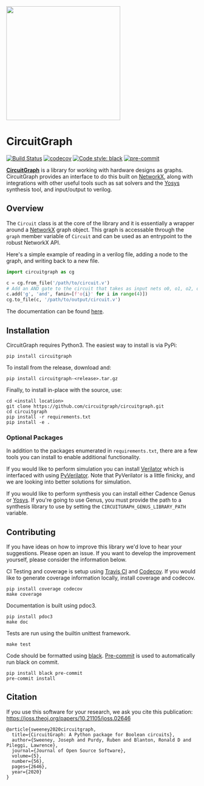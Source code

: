<img src="https://raw.githubusercontent.com/circuitgraph/circuitgraph/master/docs/circuitgraph.png" width="300">

# CircuitGraph

[![Build Status](https://travis-ci.com/circuitgraph/circuitgraph.svg?branch=master)](https://travis-ci.com/circuitgraph/circuitgraph)
[![codecov](https://codecov.io/gh/circuitgraph/circuitgraph/branch/master/graph/badge.svg)](https://codecov.io/gh/circuitgraph/circuitgraph)
[![Code style: black](https://img.shields.io/badge/code%20style-black-000000.svg)](https://github.com/psf/black)
[![pre-commit](https://img.shields.io/badge/pre--commit-enabled-brightgreen?logo=pre-commit&logoColor=white)](https://github.com/pre-commit/pre-commit)

[**CircuitGraph**](https://circuitgraph.github.io/circuitgraph/) is a library for working with hardware designs as graphs. CircuitGraph provides an interface to do this built on [NetworkX](https://networkx.github.io), along with integrations with other useful tools such as sat solvers and the [Yosys](http://www.clifford.at/yosys/) synthesis tool, and input/output to verilog.

## Overview

The `Circuit` class is at the core of the library and it is essentially a wrapper around a [NetworkX](https://networkx.github.io) graph object. This graph is accessable through the `graph` member variable of `Circuit` and can be used as an entrypoint to the robust NetworkX API.

Here's a simple example of reading in a verilog file, adding a node to the graph, and writing back to a new file.

```python
import circuitgraph as cg

c = cg.from_file('/path/to/circuit.v')
# Add an AND gate to the circuit that takes as input nets o0, o1, o2, o3
c.add('g', 'and', fanin=[f'o{i}' for i in range(4)])
cg.to_file(c, '/path/to/output/circuit.v')
```

The documentation can be found [here](https://circuitgraph.github.io/circuitgraph/).

## Installation

CircuitGraph requires Python3. 
The easiest way to install is via PyPi:
```shell
pip install circuitgraph
```
To install from the release, download and:
```shell
pip install circuitgraph-<release>.tar.gz
```

Finally, to install in-place with the source, use:
```shell
cd <install location>
git clone https://github.com/circuitgraph/circuitgraph.git
cd circuitgraph
pip install -r requirements.txt
pip install -e .
```
### Optional Packages

In addition to the packages enumerated in `requirements.txt`, there are a few tools you can install to enable additional functionality.

If you would like to perform simulation you can install [Verilator](https://www.veripool.org/wiki/verilator) which is interfaced with using [PyVerilator](https://github.com/maltanar/pyverilator). Note that PyVerilator is a little finicky, and we are looking into better solutions for simulation.

If you would like to perform synthesis you can install either Cadence Genus or [Yosys](http://www.clifford.at/yosys/). If you're going to use Genus, you must provide the path to a synthesis library to use by setting the `CIRCUITGRAPH_GENUS_LIBRARY_PATH` variable. 


## Contributing

If you have ideas on how to improve this library we'd love to hear your suggestions. Please open an issue. 
If you want to develop the improvement yourself, please consider the information below.

CI Testing and coverage is setup using [Travis CI](https://travis-ci.org/) and [Codecov](https://codecov.io). 
 If you would like to generate coverage information locally, install coverage and codecov.
```shell
pip install coverage codecov 
make coverage
```

Documentation is built using pdoc3.
```shell
pip install pdoc3
make doc
```

Tests are run using the builtin unittest framework.
```shell
make test
```

Code should be formatted using [black](https://black.readthedocs.io/en/stable/). 
[Pre-commit](https://pre-commit.com) is used to automatically run black on commit. 
```shell
pip install black pre-commit
pre-commit install
```

## Citation

If you use this software for your research, we ask you cite this publication:
https://joss.theoj.org/papers/10.21105/joss.02646

```
@article{sweeney2020circuitgraph,
  title={CircuitGraph: A Python package for Boolean circuits},
  author={Sweeney, Joseph and Purdy, Ruben and Blanton, Ronald D and Pileggi, Lawrence},
  journal={Journal of Open Source Software},
  volume={5},
  number={56},
  pages={2646},
  year={2020}
}
```
